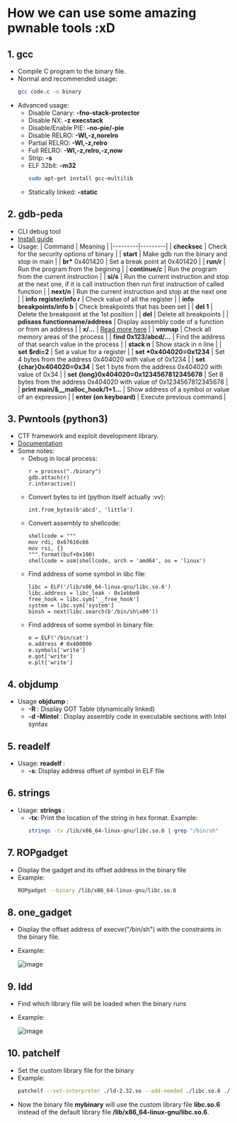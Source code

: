 # How we can use some amazing pwnable tools :xD

## 1. gcc
- Compile C program to the binary file.
- Normal and recommended usage:
	```sh
	gcc code.c -o binary
	``` 
- Advanced usage:
	+ Disable Canary: **-fno-stack-protector**
	+ Disable NX: **-z execstack**
	+ Disable/Enable PIE: **-no-pie/-pie**
	+ Disable RELRO: **-Wl,-z,norelro**
	+ Partial RELRO: **-Wl,-z,relro**
	+ Full RELRO: **-Wl,-z,relro,-z,now**
	+ Strip: **-s**
	+ ELF 32bit: **-m32**
		```sh
		sudo apt-get install gcc-multilib
		```
	+ Statically linked: **-static**

## 2. gdb-peda
- CLI debug tool
- [Install guide](https://github.com/longld/peda)
- Usage:
	| Command | Meaning |
	|---------|---------|
	| **checksec** | Check for the security options of binary |
	| **start** | Make gdb run the binary and stop in main |
	| **br\*** 0x401420 | Set a break point at 0x401420 |
	| **run/r** | Run the program from the begining |
	| **continue/c** | Run the program from the current instruction |
	| **si/s** | Run the current instruction and stop at the next one, if it is call instruction then run first instruction of called function |
	| **next/n** | Run the current instruction and stop at the next one |
	| **info register/info r** | Check value of all the register |
	| **info breakpoints/info b** | Check breakpoints that has been set |
	| **del 1** | Delete the breakpoint at the 1st position |
	| **del** | Delete all breakpoints |
	| **pdisass functionname/address** | Display assembly code of a function or from an address |
	| **x/...** | [Read more here](https://visualgdb.com/gdbreference/commands/x) |
	| **vmmap** | Check all memory areas of the process |
	| **find 0x123/abcd/...** | Find the address of that search value in the process |
	| **stack n** | Show stack in n line |
	| **set $rdi=2** | Set a value for a register |
	| **set \*0x404020=0x1234** | Set 4 bytes from the address 0x404020 with value of 0x1234 | 
	| **set {char}0x404020=0x34** | Set 1 byte from the address 0x404020 with value of 0x34 |
	| **set {long}0x404020=0x1234567812345678** | Set 8 bytes from the address 0x404020 with value of 0x1234567812345678 |
	| **print main/&__malloc_hook/1+1...** | Show address of a symbol or value of an expression |
	| **enter (on keyboard)** | Execute previous command |

## 3. Pwntools (python3)
- CTF framework and exploit development library.
- [Documentation](https://github.com/Gallopsled/pwntools)
- Some notes:
	+ Debug in local process:
		```python3
		r = process("./binary")
		gdb.attach(r)
		r.interactive()	
		```
	+ Convert bytes to int (python itself actually :vv):
		```python3
		int.from_bytes(b'abcd', 'little')
		```
	+ Convert assembly to shellcode:
		```python3
		shellcode = """
		mov rdi, 0x67616c66
		mov rsi, {}
		""".format(buf+0x100)		
		shellcode = asm(shellcode, arch = 'amd64', os = 'linux')
		```
	+ Find address of some symbol in libc file:
		```python3
		libc = ELF('/lib/x86_64-linux-gnu/libc.so.6')
		libc.address = libc_leak - 0x1ebbe0
		free_hook = libc.sym['__free_hook']
		system = libc.sym['system']
		binsh = next(libc.search(b'/bin/sh\x00'))
		```
	+ Find address of some symbol in binary file:
		```python3
		e = ELF('/bin/cat')
		e.address # 0x400000
		e.symbols['write']
		e.got['write']
		e.plt['write']
		```

## 4. objdump
- Usage **objdump <options> <file>**:
	+ **-R** : Display GOT Table (dynamically linked)
	+ **-d -Mintel** : Display assembly code in executable sections with Intel syntax

## 5. readelf
- Usage: **readelf <options> <file>**:
	+ **-s**: Display address offset of symbol in ELF file

## 6. strings
- Usage: **strings <options> <file>**:
	+ **-tx**: Print the location of the string in hex format. Example:
		```sh
		strings -tx /lib/x86_64-linux-gnu/libc.so.6 | grep "/bin/sh"
		```

## 7. ROPgadget
- Display the gadget and its offset address in the binary file
- Example: 
	```sh
	ROPgadget --binary /lib/x86_64-linux-gnu/libc.so.6
	```

## 8. one_gadget
- Display the offset address of execve("/bin/sh") with the constraints in the binary file.
- Example:
	
	![image](https://i.ibb.co/W0rKNgg/pwn-tool-1.png)

## 9. ldd
- Find which library file will be loaded when the binary runs
- Example:
	
	![image](https://i.ibb.co/CvQ2KQH/pwn-tool-2.png)

## 10. patchelf
- Set the custom library file for the binary
- Example:
	```sh
	patchelf --set-interpreter ./ld-2.32.so --add-needed ./libc.so.6 ./mybinary
	```
- Now the binary file **mybinary** will use the custom library file **libc.so.6** instead of the default library file **/lib/x86_64-linux-gnu/libc.so.6**.
